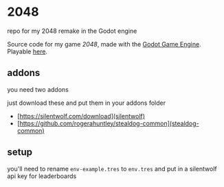 # 2048
repo for my 2048 remake in the Godot engine

Source code for my game *2048*, made with the [Godot Game Engine](https://godotengine.org/). Playable [here](https://rogerthat52.itch.io/2048).

## addons

you need two addons

just download these and put them in your addons folder

* [https://silentwolf.com/download](silentwolf)
* [https://github.com/rogerahuntley/stealdog-common](stealdog-common)

## setup

you'll need to rename `env-example.tres` to `env.tres` and put in a silentwolf api key for leaderboards
